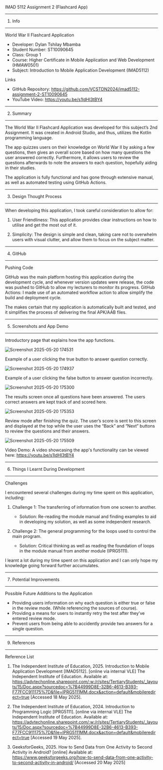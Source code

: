 IMAD 5112 Assignment 2 (Flashcard App)

---
1. Info
---

World War II Flashcard Application
- Developer: Dylan Tshilay Mbamba
- Student Number: ST10090645
- Class: Group 1
- Course: Higher Certificate in Mobile Application and Web Development (HMAW0501)
- Subject: Introduction to Mobile Application Development (IMAD5112)

Links
- GitHub Repository: https://github.com/VCSTDN2024/imad5112-assignment-2-ST10090645
- YouTube Video: https://youtu.be/s1ldHI3tBY4 

---
2. Summary
---

The World War II Flashcard Application was developed for this subject’s 2nd Assignment. It was created in Android Studio, and thus, utilizes the Kotlin programming language. 

The app quizzes users on their knowledge on World War II by asking a few questions, then gives an overall score based on how many questions the user answered correctly. Furthermore, it allows users to review the questions afterwards to note the answers to each question, hopefully aiding in their studies. 

The application is fully functional and has gone through extensive manual, as well as automated testing using GitHub Actions.

---
3. Design Thought Process
---

When developing this application, I took careful consideration to allow for:

1. User Friendliness: This application provides clear instructions on how to utilise and get the most out of it.
   
2. Simplicity: The design is simple and clean, taking care not to overwhelm users with visual clutter, and allow them to focus on the subject matter.

---
4. GitHub
---
Pushing Code

GitHub was the main platform hosting this application during the development cycle, and whenever version updates were release, the code was pushed to GitHub to allow my lecturers to monitor its progress.
GitHub Actions:
I made use of an automated workflow action to allow simplify the build and deployment cycle.

The makes certain that my application is automatically built and tested, and it simplifies the process of delivering the final APK/AAB files.

---
5. Screenshots and App Demo
---

Introductory page that explains how the app functions.  

![Screenshot 2025-05-20 174531](https://github.com/user-attachments/assets/b55f5ba7-0907-4b7e-b363-226a91104da2)

Example of a user clicking the true button to answer question correctly.

![Screenshot 2025-05-20 174937](https://github.com/user-attachments/assets/e5810af4-3794-411d-b3cd-ff65fdffbda1)

Example of a user clicking the false button to answer question incorrectly.

![Screenshot 2025-05-20 175300](https://github.com/user-attachments/assets/42eef014-3c7e-4cbd-84d7-a68aaf3c53cd)

The results screen once all questions have been answered. The users correct answers are kept track of and scored here.

![Screenshot 2025-05-20 175353](https://github.com/user-attachments/assets/82b0494c-f487-4757-8f88-bc4d8a104514)

Review mode after finishing the quiz. The user’s score is sent to this screen and displayed at the top while the user uses the “Back” and “Next” buttons to review the questions and their answers.

![Screenshot 2025-05-20 175509](https://github.com/user-attachments/assets/621eb0fb-63e8-46f3-82f7-4d7f6594ef98)

Video Demo:
A video showcasing the app's functionality can be viewed here: https://youtu.be/s1ldHI3tBY4 

---
6. Things I Learnt During Development
---

Challenges

I encountered several challenges during my time spent on this application, including:

1. Challenge 1: The transferring of information from one screen to another.
   - Solution: Re-reading the module manual and finding examples to aid in developing my solution, as well as some independent research.
   
2. Challenge 2: The general programming for the loops used to control the main program.
   - Solution: Critical thinking as well as reading the foundation of loops in the module manual from another module (IPRG5111).

I learnt a lot during my time spent on this application and I can only hope my knowledge going forward further accumulates.

---
7. Potential Improvements
---

Possible Future Additions to the Application

- Providing users information on why each question is either true or false in the review mode. (While referencing the sources of course).
- Providing a means for users to instantly retry the test after they’ve entered review mode.
- Prevent users from being able to accidently provide two answers for a single question.

---
9. References
---

Reference List

1. The Independent Institute of Education, 2025. Introduction to Mobile Application Development [IMAD5112]. [online via internal VLE] The Independent Institute of Education. Available at: https://advtechonline.sharepoint.com/:w:/r/sites/TertiaryStudents/_layouts/15/Doc.aspx?sourcedoc=%7B44999D8E-32B6-4613-B393-F77FCC911175%7D&file=IPRG5111MM.docx&action=default&mobileredirect=true [Accessed 18 May 2025].

2. The Independent Institute of Education, 2024. Introduction to Programming Logic [IPRG5111]. [online via internal VLE] The Independent Institute of Education. Available at: https://advtechonline.sharepoint.com/:w:/r/sites/TertiaryStudents/_layouts/15/Doc.aspx?sourcedoc=%7B44999D8E-32B6-4613-B393-F77FCC911175%7D&file=IPRG5111MM.docx&action=default&mobileredirect=true [Accessed 19 May 2025].

3. GeeksforGeeks, 2025. How to Send Data from One Activity to Second Activity in Android? [online] Available at: https://www.geeksforgeeks.org/how-to-send-data-from-one-activity-to-second-activity-in-android/ [Accessed 20 May 2025]
